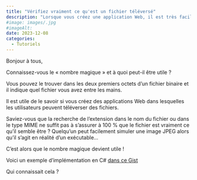 ```yaml
---
title: "Vérifiez vraiment ce qu'est un fichier téléversé"
description: "Lorsque vous créez une application Web, il est très facile pour quelqu'un de téléverser un fichier qui n'est pas ce qu'il semble être. Voyons comment résoudre cette faille de sécurité."
#image: images/.jpg
#imageAlt: 
date: 2023-12-08
categories:
  - Tutoriels
---
```


Bonjour à tous,

Connaissez-vous le « nombre magique » et à quoi peut-il être utile ?

Vous pouvez le trouver dans les deux premiers octets d’un fichier binaire et il indique quel fichier vous avez entre les mains.

Il est utile de le savoir si vous créez des applications Web dans lesquelles les utilisateurs peuvent téléverser des fichiers.

Saviez-vous que la recherche de l’extension dans le nom du fichier ou dans le type MIME ne suffit pas à s’assurer à 100 % que le fichier est vraiment ce qu’il semble être ?
Quelqu’un peut facilement simuler une image JPEG alors qu’il s’agit en réalité d’un exécutable…

C’est alors que le nombre magique devient utile !

Voici un exemple d’implémentation en C# [dans ce Gist](https://gist.github.com/JeremieLitzler/fb0fb0ec22225947e8bb28817d2ac314)

Qui connaissait cela ?
